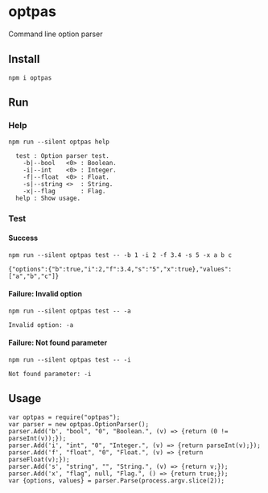 # optpas
Command line option parser

## Install
`npm i optpas`

## Run
### Help
`npm run --silent optpas help`
```
  test : Option parser test.
    -b|--bool   <0> : Boolean.
    -i|--int    <0> : Integer.
    -f|--float  <0> : Float.
    -s|--string <>  : String.
    -x|--flag       : Flag.
  help : Show usage.
```
### Test
#### Success
`npm run --silent optpas test -- -b 1 -i 2 -f 3.4 -s 5 -x a b c`
```
{"options":{"b":true,"i":2,"f":3.4,"s":"5","x":true},"values":["a","b","c"]}
```
#### Failure: Invalid option
`npm run --silent optpas test -- -a`
```
Invalid option: -a
```
#### Failure: Not found parameter
`npm run --silent optpas test -- -i`
```
Not found parameter: -i
```

## Usage
```
var optpas = require("optpas");
var parser = new optpas.OptionParser();
parser.Add('b', "bool", "0", "Boolean.", (v) => {return (0 != parseInt(v));});
parser.Add('i', "int", "0", "Integer.", (v) => {return parseInt(v);});
parser.Add('f', "float", "0", "Float.", (v) => {return parseFloat(v);});
parser.Add('s', "string", "", "String.", (v) => {return v;});
parser.Add('x', "flag", null, "Flag.", () => {return true;});
var {options, values} = parser.Parse(process.argv.slice(2));
```
